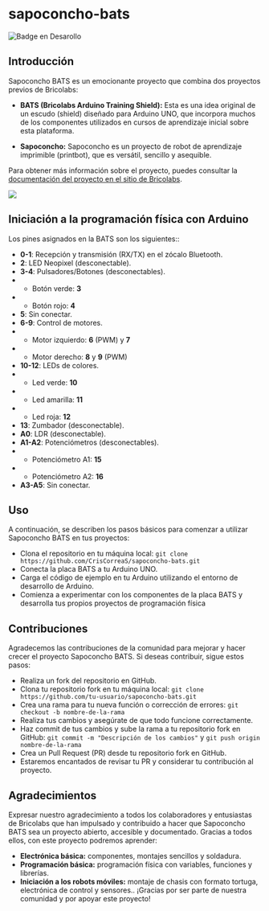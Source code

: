 # sapoconcho-bats
![Badge en Desarollo](https://img.shields.io/badge/STATUS-EN%20DESAROLLO-green)

## Introducción

Sapoconcho BATS es un emocionante proyecto que combina dos proyectos previos de Bricolabs:

- **BATS (Bricolabs Arduino Training Shield):** Esta es una idea original de un escudo (shield) diseñado para Arduino UNO, que incorpora muchos de los componentes utilizados en cursos de aprendizaje inicial sobre esta plataforma.

- **Sapoconcho:** Sapoconcho es un proyecto de robot de aprendizaje imprimible (printbot), que es versátil, sencillo y asequible.

Para obtener más información sobre el proyecto, puedes consultar la [documentación del proyecto en el sitio de Bricolabs](https://bricolabs.cc/wiki/proyectos/sapoconcho_bats).

![](https://bricolabs.cc/wiki/_media/proyectos/sapoconcho/bats4_12.jpg)


## Iniciación a la programación física con Arduino

Los pines asignados en la BATS son los siguientes::

- **0-1**: Recepción y transmisión (RX/TX) en el zócalo Bluetooth.
- **2**: LED Neopixel (desconectable).
- **3-4**: Pulsadores/Botones (desconectables).
- - Botón verde: **3**
- - Botón rojo: **4**
- **5**: Sin conectar.
- **6-9**: Control de motores.
- - Motor izquierdo: **6** (PWM) y **7** 
- - Motor derecho: **8** y **9** (PWM)
- **10-12**: LEDs de colores.
- - Led verde: **10**
- - Led amarilla: **11**
- - Led roja: **12**
- **13**: Zumbador (desconectable).
- **A0**: LDR (desconectable).
- **A1-A2**: Potenciómetros (desconectables).
- - Potenciómetro A1: **15**
- - Potenciómetro A2: **16**
- **A3-A5**: Sin conectar.

## Uso
A continuación, se describen los pasos básicos para comenzar a utilizar Sapoconcho BATS en tus proyectos:

- Clona el repositorio en tu máquina local: ```git clone https://github.com/CrisCorreaS/sapoconcho-bats.git```
- Conecta la placa BATS a tu Arduino UNO.
- Carga el código de ejemplo en tu Arduino utilizando el entorno de desarrollo de Arduino.
- Comienza a experimentar con los componentes de la placa BATS y desarrolla tus propios proyectos de programación física

## Contribuciones
Agradecemos las contribuciones de la comunidad para mejorar y hacer crecer el proyecto Sapoconcho BATS. Si deseas contribuir, sigue estos pasos:

- Realiza un fork del repositorio en GitHub.
- Clona tu repositorio fork en tu máquina local: ```git clone https://github.com/tu-usuario/sapoconcho-bats.git```
- Crea una rama para tu nueva función o corrección de errores: ```git checkout -b nombre-de-la-rama```
- Realiza tus cambios y asegúrate de que todo funcione correctamente.
- Haz commit de tus cambios y sube la rama a tu repositorio fork en GitHub: ```git commit -m "Descripción de los cambios"``` y ```git push origin nombre-de-la-rama```
- Crea un Pull Request (PR) desde tu repositorio fork en GitHub.
- Estaremos encantados de revisar tu PR y considerar tu contribución al proyecto.

## Agradecimientos
Expresar nuestro agradecimiento a todos los colaboradores y entusiastas de Bricolabs que han impulsado y contribuido a hacer que Sapoconcho BATS sea un proyecto abierto, accesible y documentado. Gracias a todos ellos, con este proyecto podremos aprender:
- **Electrónica básica:** componentes, montajes sencillos y soldadura.
- **Programación básica:** programación física con variables, funciones y librerías.
- **Iniciación a los robots móviles:** montaje de chasis con formato tortuga, electrónica de control y sensores.. ¡Gracias por ser parte de nuestra comunidad y por apoyar este proyecto!

